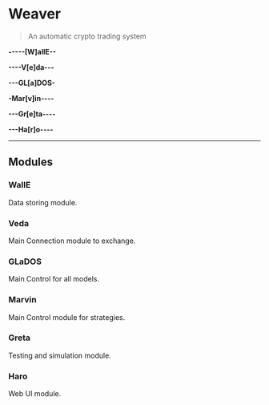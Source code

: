 # Weaver
> An automatic crypto trading system

**-----[W]allE--**

**----V[e]da---**

**---GL[a]DOS-**

**-Mar[v]in----**

**---Gr[e]ta----**

**---Ha[r]o----**

---
## Modules

### WallE
Data storing module.

### Veda
Main Connection module to exchange.

### GLaDOS
Main Control for all models.

### Marvin
Main Control module for strategies.

### Greta
Testing and simulation module.

### Haro
Web UI module.
